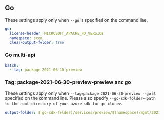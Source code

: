## Go

These settings apply only when `--go` is specified on the command line.

```yaml $(go)
go:
  license-header: MICROSOFT_APACHE_NO_VERSION
  namespace: scom
  clear-output-folder: true
```

### Go multi-api

``` yaml $(go) && $(multiapi)
batch:
  - tag: package-2021-06-30-preview
```

### Tag: package-2021-06-30-preview-preview and go

These settings apply only when `--tag=package-2021-06-30-preview --go` is specified on the command line.
Please also specify `--go-sdk-folder=<path to the root directory of your azure-sdk-for-go clone>`.

```yaml $(tag) == 'package-2021-06-30-preview' && $(go)
output-folder: $(go-sdk-folder)/services/preview/$(namespace)/mgmt/2021-06-30-preview/$(namespace)
```
